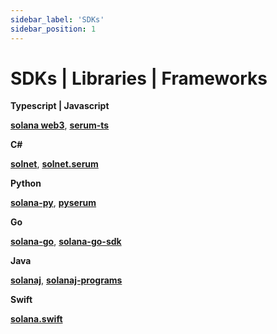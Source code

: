 ```yaml
---
sidebar_label: 'SDKs'
sidebar_position: 1
---
```


# SDKs | Libraries | Frameworks

**Typescript | Javascript**

**[solana web3](https://github.com/solana-labs/solana-web3.js/)**, 
**[serum-ts](https://github.com/project-serum/serum-ts)**

**C#**

**[solnet](https://github.com/bmresearch/Solnet)**,
**[solnet.serum](https://github.com/bmresearch/Solnet.Serum)**

**Python** 

**[solana-py](https://github.com/michaelhly/solana-py)**,
**[pyserum](https://github.com/serum-community/pyserum)**

**Go** 

**[solana-go](https://github.com/dfuse-io/solana-go)**,
**[solana-go-sdk](https://github.com/portto/solana-go-sdk)**


**Java** 

**[solanaj](https://github.com/skynetcapital/solanaj)**,
**[solanaj-programs](https://github.com/skynetcapital/solanaj-programs)**

**Swift** 

**[solana.swift](https://github.com/ajamaica/Solana.Swift)**
